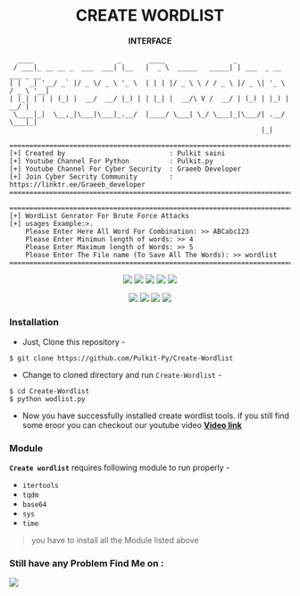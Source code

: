 <!-- Create WordList -->

<p align="center">
 <h1  align="center">CREATE WORDLIST</h1>
 
 <h4  align="center">INTERFACE</h4>
 
</p>

```
  ____                     _       ____                 _                       
 / ___|_ __ __ _  ___  ___| |__   |  _ \  _____   _____| | ___  _ __   ___ _ __ 
| |  _| '__/ _` |/ _ \/ _ \ '_ \  | | | |/ _ \ \ / / _ \ |/ _ \| '_ \ / _ \ '__|
| |_| | | | (_| |  __/  __/ |_) | | |_| |  __/\ V /  __/ | (_) | |_) |  __/ |   
 \____|_|  \__,_|\___|\___|_.__/  |____/ \___| \_/ \___|_|\___/| .__/ \___|_|   
                                                               |_|     

============================================================================
[+] Created by                          : Pulkit saini
[+] Youtube Channel For Python          : Pulkit.py
[+] Youtube Channel For Cyber Security  : Graeeb Developer
[+] Join Cyber Secrity Community        : https://linktr.ee/Graeeb_developer
=============================================================================

============================================================================
[+] WordList Genrator For Brute Force Attacks
[+] usages Example:>.
    Please Enter Here All Word For Combination: >> ABCabc123
    Please Enter Minimun length of words: >> 4
    Please Enter Maximum length of Words: >> 5
    Please Enter The File name (To Save All The Words): >> wordlist
===========================================================================

```
<p align="center">
  <img src="https://img.shields.io/badge/Version-1.1-green?style=for-the-badge">
  <img src="https://img.shields.io/github/license/Pulkit-py/Create-Wordlist?style=for-the-badge">
  <img src="https://img.shields.io/github/stars/Pulkit-py/Create-Wordlist?style=for-the-badge">
  <img src="https://img.shields.io/github/issues/Pulkit-py/Create-Wordlist?color=red&style=for-the-badge">
  <img src="https://img.shields.io/github/forks/Pulkit-py/Create-Wordlist?color=teal&style=for-the-badge">
</p>

<p align="center">
  <img src="https://img.shields.io/badge/Author-Pulkit--py-cyan?style=flat-square">
  <img src="https://img.shields.io/badge/Open%20Source-Yes-cyan?style=flat-square">
  <img src="https://img.shields.io/badge/MADE%20IN-INDIA-blue?colorA=%23ff0000&colorB=%23017e40&style=flat-square">
  <img src="https://img.shields.io/badge/Written%20In-Python-cyan?style=flat-square">
</p>


### Installation

- Just, Clone this repository -
```
$ git clone https://github.com/Pulkit-Py/Create-Wordlist 
```

- Change to cloned directory and run `Create-Wordlist` -
```
$ cd Create-Wordlist
$ python wodlist.py
```
- Now you have successfully installed create wordlist tools. if you still find some eroor you can checkout our youtube video [**Video link**](https://www.youtube.com/pulkitpy) 

### Module

**`Create wordlist`** requires following module to run properly - 
- `itertools`
- `tqdm`
- `base64`
- `sys`
- `time`

> you have to install all the Module listed above

### Still have any Problem Find Me on :
<p align="left">
  <a href="https://linktr.ee/pulkit_py" target="_blank"><img src="https://img.shields.io/badge/Linktree-Pulkit--py-green?style=for-the-badge&logo=linktree"></a>
 
</p>
